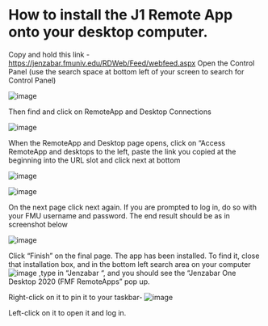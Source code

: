 # How to install the J1 Remote App onto your desktop computer.

Copy and hold this link - https://jenzabar.fmuniv.edu/RDWeb/Feed/webfeed.aspx
Open the Control Panel (use the search space at bottom left of your screen to search for Control Panel)

![image](https://github.com/andypedre2016/Jenzabar_one/assets/106565149/bf422850-a7cf-4961-80d6-ab128899f2f2)

Then find and click on  RemoteApp and Desktop Connections

![image](https://github.com/andypedre2016/Jenzabar_one/assets/106565149/193a750d-fb9d-45a4-b350-99b13eb7f8a4)

When the RemoteApp and Desktop page opens, click on “Access RemoteApp and desktops to the left, paste the link you copied at the beginning into the URL slot and click next at bottom

![image](https://github.com/andypedre2016/Jenzabar_one/assets/106565149/9601d147-17e6-4785-ba91-f9625c3b5c17)

![image](https://github.com/andypedre2016/Jenzabar_one/assets/106565149/798c8cf0-f4b4-48c5-842f-3222f24b0954)

On the next page click next again.
If you are prompted to log in, do so with your FMU username and password.  The end result should be as in screenshot below

![image](https://github.com/andypedre2016/Jenzabar_one/assets/106565149/7ac358cb-47ea-4cff-a0e9-e7d4713e3413)

Click “Finish” on the final page.
The app has been installed. To find it, close that installation box, and in the bottom left search area on your computer ![image](https://github.com/andypedre2016/Jenzabar_one/assets/106565149/8bf5ae33-7a94-4eae-82e2-59c0456998c0) ,type in “Jenzabar “, and you should see the “Jenzabar One Desktop 2020 (FMF RemoteApps” pop up. 

Right-click on it to pin it to your taskbar- ![image](https://github.com/andypedre2016/Jenzabar_one/assets/106565149/be9d3216-6a11-4eef-a01e-ca787debe68e)

Left-click on it to open it and log in.
